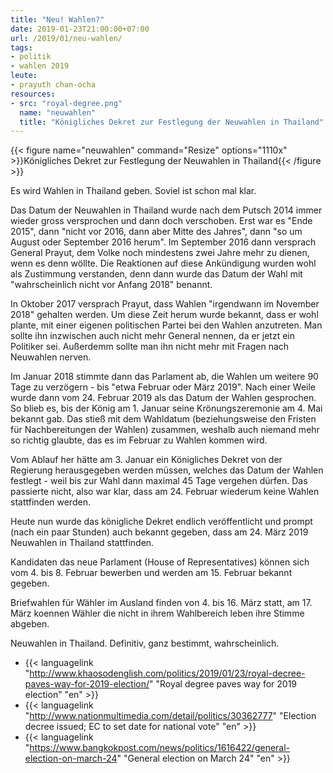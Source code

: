 ```yaml
---
title: "Neu! Wahlen?"
date: 2019-01-23T21:00:00+07:00
url: /2019/01/neu-wahlen/
tags:
- politik
- wahlen 2019
leute:
- prayuth chan-ocha
resources:
- src: "royal-degree.png"
  name: "neuwahlen"
  title: "Königliches Dekret zur Festlegung der Neuwahlen in Thailand"
---
```


{{< figure name="neuwahlen" command="Resize" options="1110x" >}}Königliches Dekret zur Festlegung der Neuwahlen in Thailand{{< /figure >}}

Es wird Wahlen in Thailand geben. Soviel ist schon mal klar.

Das Datum der Neuwahlen in Thailand wurde nach dem Putsch 2014 immer wieder gross versprochen und dann doch verschoben. Erst war es "Ende 2015", dann "nicht vor 2016, dann aber Mitte des Jahres", dann "so um August oder September 2016 herum". Im September 2016 dann versprach General Prayut, dem Volke noch mindestens zwei Jahre mehr zu dienen, wenn es denn wöllte. Die Reaktionen auf diese Ankündigung wurden wohl als Zustimmung verstanden, denn dann wurde das Datum der Wahl mit "wahrscheinlich nicht vor Anfang 2018" benannt.

In Oktober 2017 versprach Prayut, dass Wahlen "irgendwann im November 2018" gehalten werden. Um diese Zeit herum wurde bekannt, dass er wohl plante, mit einer eigenen politischen Partei bei den Wahlen anzutreten. Man sollte ihn inzwischen auch nicht mehr General nennen, da er jetzt ein Politiker sei. Außerdemm sollte man ihn nicht mehr mit Fragen nach Neuwahlen nerven.
<!--lint disable write-good-->
Im Januar 2018 stimmte dann das Parlament ab, die Wahlen um weitere 90 Tage zu verzögern - bis "etwa Februar oder März 2019". Nach einer Weile wurde dann vom 24. Februar 2019 als das Datum der Wahlen gesprochen. So blieb es, bis der König am 1. Januar seine Krönungszeremonie am 4. Mai bekannt gab. Das stieß mit dem Wahldatum (beziehungsweise den Fristen für Nachbereitungen der Wahlen) zusammen, weshalb auch niemand mehr so richtig glaubte, das es im Februar zu Wahlen kommen wird.

Vom Ablauf her hätte am 3. Januar ein Königliches Dekret von der Regierung herausgegeben werden müssen, welches das Datum der Wahlen festlegt - weil bis zur Wahl dann maximal 45 Tage vergehen dürfen. Das passierte nicht, also war klar, dass am 24. Februar wiederum keine Wahlen stattfinden werden.

Heute nun wurde das königliche Dekret endlich veröffentlicht und prompt (nach ein paar Stunden) auch bekannt gegeben, dass am 24. März 2019 Neuwahlen in Thailand stattfinden.

Kandidaten das neue Parlament (House of Representatives) können sich vom 4. bis 8. Februar bewerben und werden am 15. Februar bekannt gegeben.

Briefwahlen für Wähler im Ausland finden von 4. bis 16. März statt, am 17. März koennen Wähler die nicht in ihrem Wahlbereich leben ihre Stimme abgeben.

Neuwahlen in Thailand. Definitiv, ganz bestimmt, wahrscheinlich.

- {{< languagelink "<http://www.khaosodenglish.com/politics/2019/01/23/royal-decree-paves-way-for-2019-election/>" "Royal degree paves way for 2019 election" "en" >}}
- {{< languagelink "<http://www.nationmultimedia.com/detail/politics/30362777>" "Election decree issued; EC to set date for national vote" "en" >}}
- {{< languagelink "<https://www.bangkokpost.com/news/politics/1616422/general-election-on-march-24>" "General election on March 24" "en" >}}
